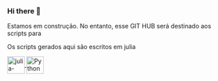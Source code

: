 ### Hi there 👋
Estamos em construção. No entanto, esse GIT HUB será destinado aos scripts para 


Os scripts gerados aqui são escritos em julia
  
  <a href="https://julialang.org/">
  <img align = "center" alt= "julia-lang" heigth = "30" width="40" src="https://cdn.jsdelivr.net/gh/devicons/devicon/icons/julia/julia-original-wordmark.svg"  style="max-width100%;"/>
  </a>
  <a href="https://www.python.org/">
   <img align = "center" alt= "Python" heigth = "30" width="40" src="https://cdn.jsdelivr.net/gh/devicons/devicon/icons/python/python-original-wordmark.svg" style="max-width100%;"/>
  </a>
  
  <a href="https://www.mathworks.com/products/matlab.html">
   <img align = "center" alt= "matlab" heigth = "30" width="40" src="https://cdn.jsdelivr.net/gh/devicons/devicon/icons/matlab/matlab-line.svg" style="max-width100%;/>
  </a>
  
<!--
**ScienceMau/ScienceMau** is a ✨ _special_ ✨ repository because its `README.md` (this file) appears on your GitHub profile.

Here are some ideas to get you started:

- 🔭 I’m currently working on ...
- 🌱 I’m currently learning ...
- 👯 I’m looking to collaborate on ...
- 🤔 I’m looking for help with ...
- 💬 Ask me about ...
- 📫 How to reach me: ...
- 😄 Pronouns: ...
- ⚡ Fun fact: ...
-->
